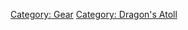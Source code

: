 [Category: Gear](Category:_Gear "wikilink") [Category: Dragon's
Atoll](Category:_Dragon's_Atoll "wikilink")
